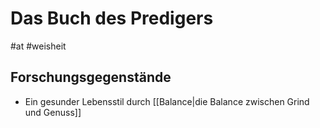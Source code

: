 # Das Buch des Predigers

#at #weisheit

## Forschungsgegenstände

- Ein gesunder Lebensstil durch [[Balance|die Balance zwischen Grind und Genuss]]